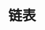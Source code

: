 <!--
 * @Author: your name
 * @Date: 2021-09-04 10:25:10
 * @LastEditTime: 2021-09-04 10:25:10
 * @LastEditors: Please set LastEditors
 * @Description: In User Settings Edit
 * @FilePath: \learning-Record\dataStructure\linked-list.md
-->

# 链表